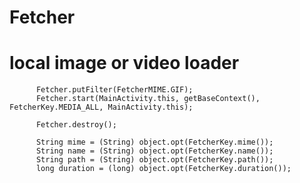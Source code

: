 #     Fetcher
#     local image or video loader

```
      Fetcher.putFilter(FetcherMIME.GIF);
      Fetcher.start(MainActivity.this, getBaseContext(), FetcherKey.MEDIA_ALL, MainActivity.this);
```
```
      Fetcher.destroy();
```
```
      String mime = (String) object.opt(FetcherKey.mime());
      String name = (String) object.opt(FetcherKey.name());
      String path = (String) object.opt(FetcherKey.path());
      long duration = (long) object.opt(FetcherKey.duration());
```
